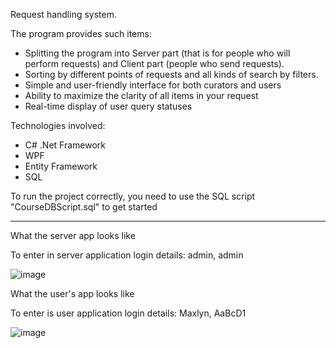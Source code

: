 Request handling system. 

The program provides such items:
- Splitting the program into Server part (that is for people who will perform requests) and Client part (people who send requests).
- Sorting by different points of requests and all kinds of search by filters.
- Simple and user-friendly interface for both curators and users
- Ability to maximize the clarity of all items in your request
- Real-time display of user query statuses

Technologies involved:
- C# .Net Framework
- WPF
- Entity Framework
- SQL

To run the project correctly, you need to use the SQL script "CourseDBScript.sql" to get started

----------------------------

What the server app looks like

To enter in server application login details: admin, admin

![image](https://github.com/Kruzity/CourseProject/assets/67079210/fe530683-6c0a-43d1-96dd-b59f5c49b0ed)

What the user's app looks like

To enter is user application login details: Maxlyn, AaBcD1

![image](https://github.com/Kruzity/CourseProject/assets/67079210/058f98fb-71f0-40f0-a0d0-83b61a054630)



